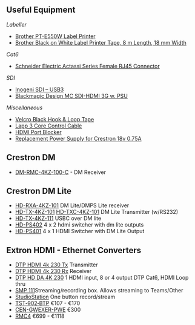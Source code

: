 ## Useful Equipment
_Labeller_
- [Brother PT-E550W Label Printer](https://ie.rs-online.com/web/p/label-printers/9186692)
- [Brother Black on White Label Printer Tape, 8 m Length, 18 mm Width](https://ie.rs-online.com/web/p/label-printer-tapes/1572275?searchId=e888b5b2-ef44-424e-a07a-b6d4b04b519d&gb=s)

_Cat6_
- [Schneider Electric Actassi Series Female RJ45 Connector](https://ie.rs-online.com/web/p/ethernet-connectors/7810845)

_SDI_
- [Inogeni SDI – USB3](https://www.thomann.de/ie/inogeni_sdi_to_usb_3.0_converter.htm?listPosition=2)
- [Blackmagic Design MC SDI-HDMI 3G w. PSU](https://www.thomann.de/ie/blackmagic_design_mc_sdi_hdmi_3g_w._psu.htm)

_Miscellaneous_
- [Velcro Black Hook & Loop Tape](https://ie.rs-online.com/web/p/hook-loop-tapes/4239533?searchId=a14c5c77-e4ef-4f1f-b9ef-5b48365ff754&gb=s)
- [Lapp 3 Core Control Cable](https://ie.rs-online.com/web/p/twisted-pair-multicore-data-cable/4451654?searchId=fc4e2d63-1425-4a87-bca2-94507e21762c&gb=s)
- [HDMI Port Blocker](https://ie.rs-online.com/web/p/av-connector-accessories/7635751?searchId=17fa40cb-e2f2-42ab-86b5-ea82e0dc63ff&gb=s)
- [Replacement Power Supply for Crestron 18v 0.75A](https://ie.rs-online.com/web/p/ac-dc-adapters/1176114?searchId=cc908ba1-ab5f-41e0-99ed-0b9db397ce18&gb=s)

## Crestron DM
- [DM-RMC-4KZ-100-C](https://www.crestron.com/Products/Video/DigitalMedia-Endpoints/Receivers/DM-RMC-4KZ-100-C) - DM Receiver

## Crestron DM Lite
- [HD-RXA-4KZ-101](https://www.crestron.com/Products/Video/HDMI-Solutions/HDMI-Extenders/HD-RXA-4KZ-101) DM Lite/DMPS Lite receiver 
- [HD-TX-4KZ-101](https://www.crestron.com/Products/Video/HDMI-Solutions/HDMI-Extenders/HD-TX-4KZ-101) [HD-TXC-4KZ-101](https://www.crestron.com/Products/Video/HDMI-Solutions/HDMI-Extenders/HD-TXC-4KZ-101) DM Lite Transmitter (w/RS232) 
- [HD-TX-4KZ-111](https://www.crestron.com/Products/Video/HDMI-Solutions/HDMI-Extenders/HD-TX-4KZ-111) USBC over DM lite
- [HD-PS402](https://www.crestron.com/Products/Video/DigitalMedia-Switchers/Fixed-Switchers/HD-PS402) 4 x 2 hdmi switcher with dm lite outputs 
- [HD-PS401](https://www.crestron.com/Products/Video/DigitalMedia-Switchers/Fixed-Switchers/HD-PS401) 4 x 1 HDMI Switcher with DM Lite Output 

## Extron HDMI - Ethernet Converters
- [DTP HDMI 4k 230 Tx](https://www.extron.com/product/dtphdmi230tx?subtype=360) Transmitter 
- [DTP HDMI 4k 230 Rx](https://www.extron.com/product/dtphdmi230rx?subtype=360) Receiver 
- [DTP HD DA 4K 230](https://www.extron.com/product/dtphdda230) 1 HDMI input, 8 or 4 output DTP Cat6, HDMI Loop thru
- [SMP 111](https://www.extron.com/product/smp111)Streaming/recording box. Allows streaming to Teams/Other 
- [StudioStation](https://www.extron.com/product/studiostation) One button record/stream 
- [TST‑902‑BTP](https://www.crestron.com/Products/Accessory/Power-Supplies/Battery-Packs/TST-902-BTP) €107 - €170
- [CEN-GWEXER-PWE](https://www.crestron.com/Products/Control-Hardware-Software/Wireless-Communications/Wireless-Gateways/CEN-GWEXER-PWE) €300
- [RMC4](https://www.crestron.com/Products/Control-Hardware-Software/Hardware/Control-Systems/RMC4) €699 - €1118